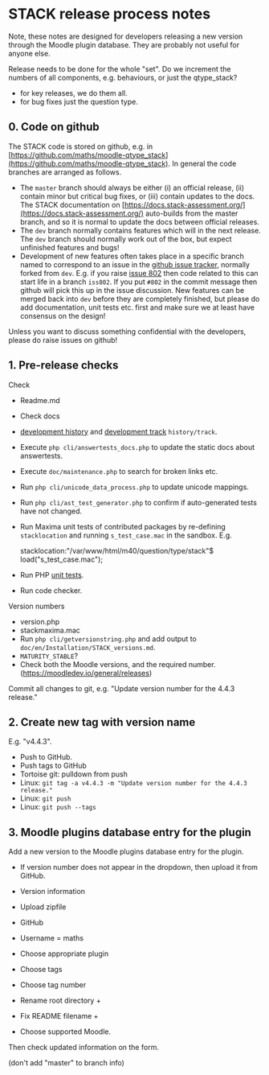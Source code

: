# STACK release process notes

Note, these notes are designed for developers releasing a new version through the Moodle plugin database.  They are probably not useful for anyone else.

Release needs to be done for the whole "set".  Do we increment the numbers of all components, e.g. behaviours, or just the qtype_stack?

* for key releases, we do them all.
* for bug fixes just the question type.

## 0. Code on github

The STACK code is stored on github, e.g. in [https://github.com/maths/moodle-qtype_stack](https://github.com/maths/moodle-qtype_stack). In general the code branches are arranged as follows.

* The `master` branch should always be either (i) an official release, (ii) contain minor but critical bug fixes, or (iii) contain updates to the docs.  The STACK documentation on [https://docs.stack-assessment.org/](https://docs.stack-assessment.org/) auto-builds from the master branch, and so it is normal to update the docs between official releases.
* The `dev` branch normally contains features which will in the next release.  The `dev` branch should normally work out of the box, but expect unfinished features and bugs!  
* Development of new features often takes place in a specific branch named to correspond to an issue in the [github issue tracker](https://github.com/maths/moodle-qtype_stack/issues), normally forked from `dev`.  E.g. if you raise [issue 802](https://github.com/maths/moodle-qtype_stack/issues/802) then code related to this can start life in a branch `iss802`.  If you put `#802` in the commit message then github will pick this up in the issue discussion.  New features can be merged back into `dev` before they are completely finished, but please do add documentation, unit tests etc. first and make sure we at least have consensus on the design!

Unless you want to discuss something confidential with the developers, please do raise issues on github!

## 1. Pre-release checks

Check 

* Readme.md
* Check docs 
 * [development history](Development_history.md) and [development track](Development_track.md) `history/track`.
 * Execute `php cli/answertests_docs.php` to update the static docs about answertests.
 * Execute `doc/maintenance.php` to search for broken links etc.
* Run `php cli/unicode_data_process.php` to update unicode mappings.
* Run `php cli/ast_test_generator.php` to confirm if auto-generated tests have not changed.
* Run Maxima unit tests of contributed packages by re-defining `stacklocation` and running `s_test_case.mac` in the sandbox.  E.g.

    stacklocation:"/var/www/html/m40/question/type/stack"$
    load("s_test_case.mac");

* Run PHP [unit tests](Unit_tests.md).
* Run code checker.

Version numbers

 * version.php
 * stackmaxima.mac
 * Run `php cli/getversionstring.php` and add output to `doc/en/Installation/STACK_versions.md`.
 * `MATURITY_STABLE`?
 * Check both the Moodle versions, and the required number. (https://moodledev.io/general/releases)

Commit all changes to git, e.g. "Update version number for the 4.4.3 release."

## 2. Create new tag with version name

E.g. "v4.4.3".

* Push to GitHub.
* Push tags to GitHub 
 * Tortoise git: pulldown from push
 * Linux: `git tag -a v4.4.3 -m "Update version number for the 4.4.3 release."`
 * Linux: `git push`
 * Linux: `git push --tags`

## 3. Moodle plugins database entry for the plugin

Add a new version to the Moodle plugins database entry for the plugin.

* If version number does not appear in the dropdown, then upload it from GitHub.
 
* Version information
* Upload zipfile
* GitHub
* Username = maths
* Choose appropriate plugin
* Choose tags
* Choose tag number
* Rename root directory +
* Fix README filename +
* Choose supported Moodle.

Then check updated information on the form.

(don't add "master" to branch info)

